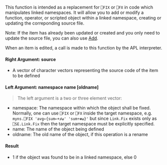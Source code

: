 This function is intended as a replacement for `⎕FIX` or `⎕FX` in code which manipulates linked namespaces. It will allow you to add
or modify a function, operator, or scripted object within a linked namespace, creating or updating the correponding source file.

Note: If the item has already been updated or created and you
only need to update the source file, you can also use [Add](Link.Add).

When an item is edited, a call is made to this function by the APL interpreter.

#### Right Argument: source

- A vector of character vectors representing the source code of the item to be defined

#### Left Argument: namespace name [oldname]

> The left argument is a two or three element vector:

- namespace: The namespace within which the object shall be fixed. Normally, one can use `⎕FIX` or `⎕FX` inside the target namespace, e.g. `myns.⎕FIX 'avg←{sum←+⌿⍵' 'sum÷≢⍵}'` but since `Link.Fix` exists only as `⎕SE.Link.Fix` then the target namespace must be explicitly specified.
- name: The name of the object being defined
- oldname: The old name of the object, if this operation is a rename

#### Result

- 1 if the object was found to be in a linked namespace, else 0